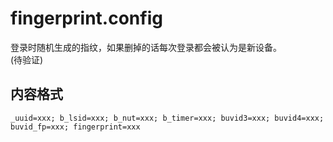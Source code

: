# fingerprint.config
登录时随机生成的指纹，如果删掉的话每次登录都会被认为是新设备。  
(待验证)

## 内容格式
```
_uuid=xxx; b_lsid=xxx; b_nut=xxx; b_timer=xxx; buvid3=xxx; buvid4=xxx; buvid_fp=xxx; fingerprint=xxx
```
